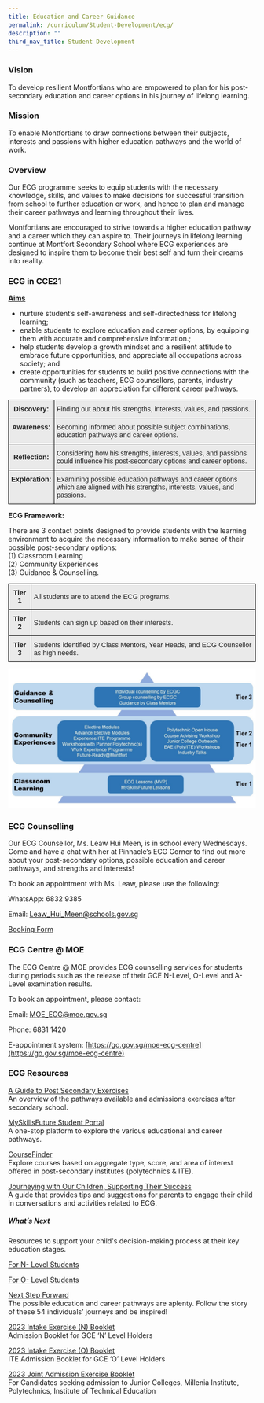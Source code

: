 ```yaml
---
title: Education and Career Guidance
permalink: /curriculum/Student-Development/ecg/
description: ""
third_nav_title: Student Development
---
```

### Vision
To develop resilient Montfortians who are empowered to plan for his post-secondary education and career options in his journey of lifelong learning.

### Mission
To enable Montfortians to draw connections between their subjects, interests and passions with higher education pathways and the world of work.

### Overview
Our ECG programme seeks to equip students with the necessary knowledge, skills, and values to make decisions for successful transition from school to further education or work, and hence to plan and manage their career pathways and learning throughout their lives. 

Montfortians are encouraged to strive towards a higher education pathway and a career which they can aspire to. Their journeys in lifelong learning continue at Montfort Secondary School where ECG experiences are designed to inspire them to become their best self and turn their dreams into reality.

### ECG in CCE21

<u><strong>Aims</strong></u>

* nurture student’s self-awareness and self-directedness for lifelong learning;
* enable students to explore education and career options, by equipping them with accurate and comprehensive information.;
* help students develop a growth mindset and a resilient attitude to embrace future opportunities, and appreciate all occupations across society; and
* create opportunities for students to build positive connections with the community (such as teachers, ECG counsellors, parents, industry partners), to develop an appreciation for different career pathways.


<style type="text/css">
.tg  {border-collapse:collapse;border-spacing:0;margin:0px auto;}
.tg td{border-color:black;border-style:solid;border-width:1px;font-family:Arial, sans-serif;font-size:14px;
  overflow:hidden;padding:10px 5px;word-break:normal;}
.tg th{border-color:black;border-style:solid;border-width:1px;font-family:Arial, sans-serif;font-size:14px;
  font-weight:normal;overflow:hidden;padding:10px 5px;word-break:normal;}
.tg .tg-n4qt{background-color:#EAEAEA;color:#222;font-weight:bold;text-align:center;vertical-align:top}
.tg .tg-j0e3{background-color:#EAEAEA;color:#222;font-weight:bold;text-align:center;vertical-align:middle}
.tg .tg-bvia{background-color:#EAEAEA;color:#222;text-align:left;vertical-align:middle}
</style>
<table class="tg">
<tbody>
  <tr>
    <td class="tg-n4qt">Discovery:</td>
    <td class="tg-bvia"><span style="color:#222;background-color:#EAEAEA">Finding out about his strengths, interests, values, and passions.</span></td>
  </tr>
  <tr>
    <td class="tg-n4qt">Awareness:</td>
    <td class="tg-bvia"><span style="color:#222;background-color:#EAEAEA">Becoming informed about possible subject combinations, education pathways and career options.</span></td>
  </tr>
  <tr>
    <td class="tg-j0e3"><span style="color:#222;background-color:#EAEAEA"> </span>Reflection:</td>
    <td class="tg-bvia"><span style="color:#222;background-color:#EAEAEA">Considering how his strengths, interests, values, and passions could influence his post-secondary options and career options. </span></td>
  </tr>
  <tr>
    <td class="tg-n4qt">Exploration: </td>
    <td class="tg-bvia"><span style="color:#222;background-color:#EAEAEA">Examining possible education pathways and career options which are aligned with his strengths, interests, values, and passions. </span></td>
  </tr>
</tbody>
</table>


**ECG Framework:** 

  

There are 3 contact points designed to provide students with the learning environment to acquire the necessary information to make sense of their possible post-secondary options:     
(1) Classroom Learning   
(2) Community Experiences     
(3) Guidance & Counselling.


<style type="text/css">
.tg  {border-collapse:collapse;border-spacing:0;margin:0px auto;}
.tg td{border-color:black;border-style:solid;border-width:1px;font-family:Arial, sans-serif;font-size:14px;
  overflow:hidden;padding:10px 5px;word-break:normal;}
.tg th{border-color:black;border-style:solid;border-width:1px;font-family:Arial, sans-serif;font-size:14px;
  font-weight:normal;overflow:hidden;padding:10px 5px;word-break:normal;}
.tg .tg-n4qt{background-color:#EAEAEA;color:#222;font-weight:bold;text-align:center;vertical-align:top}
.tg .tg-bvia{background-color:#EAEAEA;color:#222;text-align:left;vertical-align:middle}
</style>
<table class="tg">
<tbody>
  <tr>
    <td class="tg-n4qt">Tier 1</td>
    <td class="tg-bvia"><span style="color:#222;background-color:#EAEAEA">All students are to attend the ECG programs.</span></td>
  </tr>
  <tr>
    <td class="tg-n4qt">Tier 2</td>
    <td class="tg-bvia"><span style="color:#222;background-color:#EAEAEA">Students can sign up based on their interests.</span></td>
  </tr>
  <tr>
    <td class="tg-n4qt">Tier 3</td>
    <td class="tg-bvia"><span style="color:#222;background-color:#EAEAEA">Students identified by Class Mentors, Year Heads, and ECG Counsellor as high needs.</span></td>
  </tr>
</tbody>
</table>

![](/images/ECG%20Framework.jpeg)


### ECG Counselling
  
Our ECG Counsellor, Ms. Leaw Hui Meen, is in school every Wednesdays. Come and have a chat with her at Pinnacle’s ECG Corner to find out more about your post-secondary options, possible education and career pathways, and strengths and interests! 

To book an appointment with Ms. Leaw, please use the following:

WhatsApp: 6832 9385 

Email: [Leaw\_Hui\_Meen@schools.gov.sg](mailto:Leaw_Hui_Meen@schools.gov.sg)

[Booking Form](https://go.gov.sg/bookecgc)

        

### ECG Centre @ MOE

The ECG Centre @ MOE provides ECG counselling services for students during periods such as the release of their GCE N-Level, O-Level and A-Level examination results.

To book an appointment, please contact:

Email: [MOE\_ECG@moe.gov.sg](mailto:MOE_ECG@moe.gov.sg)

Phone: 6831 1420

E-appointment system: [https://go.gov.sg/moe-ecg-centre](https://go.gov.sg/moe-ecg-centre)

### ECG Resources

[A Guide to Post Secondary Exercises]([undefined](https://go.gov.sg/postsecadminguide))     
An overview of the pathways available and admissions exercises after secondary school.

[MySkillsFuture Student Portal]([undefined](https://www.myskillsfuture.gov.sg/content/student/en/secondary.html))    
A one-stop platform to explore the various educational and career pathways. 

  

[CourseFinder]([undefined](https://www.moe.gov.sg/coursefinder))    
Explore courses based on aggregate type, score, and area of interest offered in post-secondary institutes (polytechnics & ITE).

  

[Journeying with Our Children, Supporting Their Success]([undefined(https://www.moe.gov.sg/-/media/files/programmes/ecg/ecg-tips-for-parents.ashx?la=en&hash=83A2BEF8FAA9394B79F1E4F8ED145A562BB240F8))  
A guide that provides tips and suggestions for parents to engage their child in conversations and activities related to ECG.

##### What’s Next

Resources to support your child's decision-making process at their key education stages.

[For N- Level Students ](https://www.moe.gov.sg/-/media/files/programmes/ecg/whats-next-n-level.ashx?la=en&hash=38C22BCDEF5100BBF86352767907BC49C733D7DF)

[For O- Level Students ](https://www.moe.gov.sg/-/media/files/programmes/ecg/whats-next-o-level.ashx?la=en&hash=555A5ECD895D93910DFF28299017A3B2B1A15F68)

[Next Step Forward](https://www.moe.gov.sg/microsites/next-step-forward/)     
The possible education and career pathways are aplenty. Follow the story of these 54 individuals’ journeys and be inspired!

[2023 Intake Exercise (N) Booklet ](https://www.ite.edu.sg/docs/default-source/admissions-docs/full-time/publications/admission-booklet/gce-n-admission-booklet-2023.pdf?sfvrsn=182e5d54_2)  
Admission Booklet for GCE ‘N’ Level Holders

[2023 Intake Exercise (O) Booklet](https://www.ite.edu.sg/docs/default-source/admissions-docs/full-time/publications/admission-booklet/gce-n-admission-booklet-2023.pdf?sfvrsn=182e5d54_2)   
ITE Admission Booklet for GCE ‘O’ Level Holders

[2023 Joint Admission Exercise Booklet ](https://www.moe.gov.sg/-/media/files/post-secondary/2023-jae/2023-jae-booklet.ashx?la=en&hash=AEC48D61A122C8011AD4CAE0E978567828BB1EDB)    
For Candidates seeking admission to Junior Colleges, Millenia Institute, Polytechnics, Institute of Technical Education